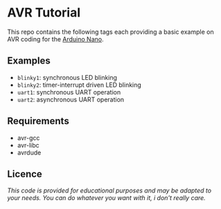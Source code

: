 # AVR Tutorial

This repo contains the following tags each providing a basic example on AVR coding
for the [Arduino Nano](https://store.arduino.cc/arduino-nano).

## Examples

- `blinky1`: synchronous LED blinking
- `blinky2`: timer-interrupt driven LED blinking
- `uart1`: synchronous UART operation
- `uart2`: asynchronous UART operation

## Requirements

- avr-gcc
- avr-libc
- avrdude

## Licence

*This code is provided for educational purposes and may be adapted to your needs.*
*You can do whatever you want with it, i don't really care.*
